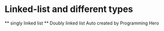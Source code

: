# Linked-list and different types
** singly linked list
** Doubly linked list
Auto created by Programming Hero
